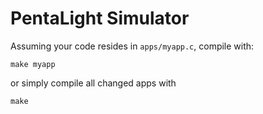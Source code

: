 PentaLight Simulator
====================

Assuming your code resides in `apps/myapp.c`, compile with:

	make myapp

or simply compile all changed apps with

	make

